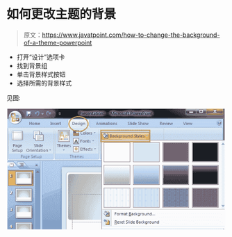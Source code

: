 # 如何更改主题的背景

> 原文：<https://www.javatpoint.com/how-to-change-the-background-of-a-theme-powerpoint>

*   打开“设计”选项卡
*   找到背景组
*   单击背景样式按钮
*   选择所需的背景样式

见图:

![MSpowerpoint how to change the background of a theme 1](img/755f42c7a53760c06f4d0a3b5a6e7ada.png)